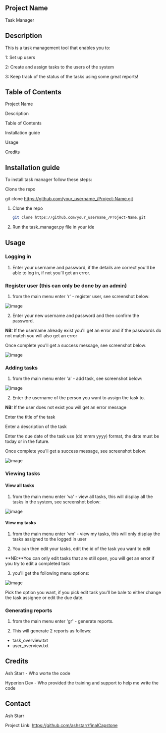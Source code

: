 ## Project Name

Task Manager

## Description

This is a task management tool that enables you to:

1: Set up users

2: Create and assign tasks to the users of the system

3: Keep track of the status of the tasks using some great reports!


## Table of Contents

Project Name

Description

Table of Contents

Installation guide

Usage

Credits

## Installation guide

To install task manager follow these steps:

Clone the repo

git clone https://github.com/your_username_/Project-Name.git

1. Clone the repo

   ```sh
   git clone https://github.com/your_username_/Project-Name.git
   ```
   
2. Run the task_manager.py file in your ide


## Usage

### Logging in

1. Enter your username and password, if the details are correct you'll be able to log in, if not you'll get an error.

### Register user (this can only be done by an admin)
1. from the main menu enter 'r' - register user, see screenshot below:

![image](https://user-images.githubusercontent.com/120670963/208303377-01a50660-6ea9-41ea-9d41-800d3cbf9cde.png)

2. Enter your new username and password and then confirm the password. 

**NB:** If the username already exist you'll get an error and if the passwords do not match you will also get an error

Once complete you'll get a success message, see screenshot below:

![image](https://user-images.githubusercontent.com/120670963/208303504-8698dd70-d9e7-4751-b0ce-ef3163e57d85.png)

### Adding tasks
1. from the main menu enter 'a' - add task, see screenshot below:

![image](https://user-images.githubusercontent.com/120670963/208303784-08b57ffe-23c2-4344-9931-d89da9f3fb27.png)

2. Enter the username of the person you want to assign the task to.

**NB:** If the user does not exist you will get an error message

Enter the title of the task

Enter a description of the task

Enter the due date of the task use (dd mmm yyyy) format, the date must be today or in the future.

Once complete you'll get a success message, see screenshot below:

![image](https://user-images.githubusercontent.com/120670963/208303925-60941da2-3002-4f9b-8291-c3fbd73cf311.png)

### Viewing tasks
#### View all tasks
1. from the main menu enter 'va' - view all tasks, this will display all the tasks in the system, see screenshot below:

![image](https://user-images.githubusercontent.com/120670963/208304202-b550ae1c-5610-403d-98f7-4abcbe478796.png)

#### View my tasks
1. from the main menu enter 'vm' - view my tasks, this will only display the tasks assigned to the logged in user

3. You can then edit your tasks, edit the id of the task you want to edit

**NB:**You can only edit tasks that are still open, you will get an error if you try to edit a completed task

3. you'll get the following menu options:

![image](https://user-images.githubusercontent.com/120670963/208304806-55ba23cb-2307-46aa-841f-65160f8f6113.png)

Pick the option you want, if you pick edit task you'll be bale to either change the task assignee or edit the due date.


### Generating reports
1. from the main menu enter 'gr' - generate reports.

3. This will generate 2 reports as follows:

- task_overview.txt
- user_overview.txt

## Credits
Ash Starr - Who worte the code

Hyperion Dev - Who provided the training and support to help me write the code

## Contact
Ash Starr

Project Link: https://github.com/ashstarr/finalCapstone
